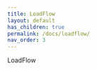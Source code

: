 ```yaml
---
title: LoadFlow
layout: default
has_children: true
permalink: /docs/loadflow/
nav_order: 3
---
```


LoadFlow
